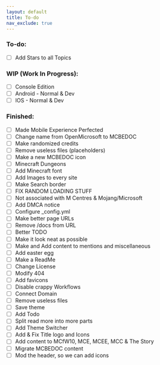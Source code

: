 ```yaml
---
layout: default
title: To-do
nav_exclude: true
---
```


### To-do:

- [ ] Add Stars to all Topics  

### WIP (Work In Progress):

- [ ] Console Edition  
- [ ] Android - Normal & Dev  
- [ ] IOS - Normal & Dev  

### Finished:

- [ ] Made Mobile Experience Perfected
- [ ] Change name from OpenMicrosoft to MCBEDOC  
- [ ] Make randomized credits  
- [ ] Remove useless files (placeholders)  
- [ ] Make a new MCBEDOC icon  
- [ ] Minecraft Dungeons  
- [ ] Add Minecraft font  
- [ ] Add Images to every site  
- [ ] Make Search border  
- [ ] FIX RANDOM LOADING STUFF  
- [ ] Not associated with M Centres & Mojang/Microsoft  
- [ ] Add DMCA notice  
- [ ] Configure _config.yml  
- [ ] Make better page URLs  
- [ ] Remove /docs from URL  
- [ ] Better TODO  
- [ ] Make it look neat as possible  
- [ ] Make and Add content to mentions and miscellaneous  
- [ ] Add easter egg  
- [ ] Make a ReadMe  
- [ ] Change License  
- [ ] Modify 404  
- [ ] Add favicons  
- [ ] Disable crappy Workflows  
- [ ] Connect Domain  
- [ ] Remove useless files  
- [ ] Save theme  
- [ ] Add Todo  
- [ ] Split read more into more parts  
- [ ] Add Theme Switcher  
- [ ] Add & Fix Title logo and Icons  
- [ ] Add content to MCfW10, MCE, MCEE, MCC & The Story  
- [ ] Migrate MCBEDOC content  
- [ ] Mod the header, so we can add icons  
